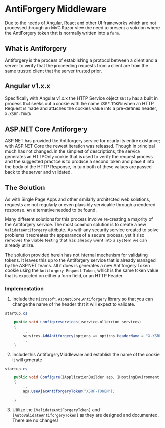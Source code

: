 # AntiForgery Middleware

Due to the needs of Angular, React and other UI frameworks which are not processed through an MVC Razor view the need to present a solution where the AntiForgery token that is normally written into a `form`.

## What is Antiforgery

Antiforgery is the process of establishing a protocol between a client and a server to verify that the proceeding requests from a client are from the same trusted client that the server trusted prior.

## Angular v1.x.x

Specifically with Angular v1.x.x the HTTP Service object `$http` has a built in process that seeks out a cookie with the name `XSRF-TOKEN` when an HTTP Request is made and attaches the cookies value into a pre-defined header, `X-XSRF-TOKEN`. 

## ASP.NET Core Antiforgery

ASP.NET has provided the Antiforgery service for nearly its entire existance; with ASP.NET Core the newest iteration was released. Though in principal much has not changed. In the simplest of descriptions, the service generates an HTTPOnly cookie that is used to verify the request process and the suggested practice is to produce a second token and place it into the body of the HTTP Response, in turn both of these values are passed back to the server and validated.

## The Solution

As with Single Page Apps and other similarly architected web solutions, requests are not regularly or even plausibly servicable through a rendered response. An alternative needed to be found.

Many different solutions for this process involve re-creating a majority of the Antiforgery service. The most common solution is to create a new `ValidateAntiforgery` attribute. As with any security service created to solve problems it recreates the appearance of a secure process, yet it also removes the viable testing that has already went into a system we can already utilize.

The solution provided herein has not internal mechanism for validating tokens. It leaves this up to the Antiforgery service that is already managed by the ASP.NET teams. All it does is generates a new Antiforgery Token cookie using the `Antiforgery Request Token`, which is the same token value that is expected on either a form field, or an HTTP Header.

### Implementation

1) Include the `Microsoft.AspNetCore.Antiforgery` library so that you can change the name of the header that it will expect to validate.

````csharp
startup.cs

    public void ConfigureServices(IServiceCollection services)
    {
        ...
        services.AddAntiforgery(options => options.HeaderName = "X-XSRF-TOKEN");
        ...
    }
````
2) Include this AntiforgeryMiddleware and establish the name of the cookie it will generate

````csharp
startup.cs

    public void Configure(IApplicationBuilder app, IHostingEnvironment env, ILoggerFactory loggerFactory)
    {
        ...
        app.UseAjaxAntiforgeryToken("XSRF-TOKEN");
        ...
    }
````
3) Utilize the `[ValidateAntiForgeryToken]` and `[AutoValidateAntiforgeryToken]` as they are designed and documented. There are no changes!

